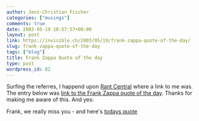 ```yaml
---
author: Jens-Christian Fischer
categories: ["musings"]
comments: true
date: 2003-05-19 18:57:57+00:00
layout: post
link: https://invisible.ch/2003/05/19/frank-zappa-quote-of-the-day/
slug: frank-zappa-quote-of-the-day
tags: ["blog"]
title: Frank Zappa Quote of the day
type: post
wordpress_id: 82
---
```


Surfing the referres, I happend upon [Rant Central](https://www.rant-central.com) where a link to me was. The entry below was [link to the Frank Zappa quote of the day](https://www.rant-central.com/index.php?p=163&more=1&c=1). Thanks for making me aware of this. And yes: 

Frank, we really miss you - and here's [todays quote](https://www.science.uva.nl/~robbert/zappa/quote/)
